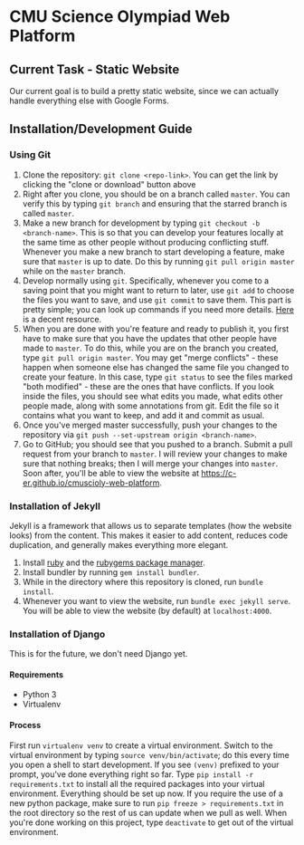 # CMU Science Olympiad Web Platform

## Current Task - Static Website
Our current goal is to build a pretty static website, since we can actually
handle everything else with Google Forms.

## Installation/Development Guide
### Using Git

1. Clone the repository: `git clone <repo-link>`. You can get
the link by clicking the "clone or download" button above
2. Right after you clone, you should be on a branch called `master`. You
can verify this by typing `git branch` and ensuring that the starred branch
is called `master`.
3. Make a new branch for development by typing `git checkout -b <branch-name>`.
This is so that you can develop your features locally at the same time as
other people without producing conflicting stuff. Whenever you make a new
branch to start developing a feature, make sure that `master` is up to date.
Do this by running `git pull origin master` while on the `master` branch.
4. Develop normally using `git`. Specifically, whenever you come to a saving
point that you might want to return to later, use `git add` to choose the files
you want to save, and use `git commit` to save them. This part is pretty
simple; you can look up commands if you need more details. [Here](https://www.git-tower.com/learn/git/ebook/en/command-line/introduction) is
a decent resource.
5. When you are done with you're feature and ready to publish it, you first
have to make sure that you have the updates that other people have made to
`master`. To do this, while you are on the branch you created, type
`git pull origin master`. You may get "merge conflicts" - these happen when
someone else has changed the same file you changed to create your feature.
In this case, type `git status` to see the files marked "both modified" - these
are the ones that have conflicts. If you look inside the files, you should
see what edits you made, what edits other people made, along with some
annotations from git. Edit the file so it contains what you want to keep,
and add it and commit as usual.
6. Once you've merged master successfully, push your changes to the repository
via `git push --set-upstream origin <branch-name>`.
7. Go to GitHub; you should see that you pushed to a branch. Submit a pull
request from your branch to `master`. I will review your changes to make
sure that nothing breaks; then I will merge your changes into `master`. Soon
after, you'll be able to view the website at https://c-er.github.io/cmuscioly-web-platform.

### Installation of Jekyll
Jekyll is a framework that allows us to separate templates (how the website looks)
from the content. This makes it easier to add content, reduces code duplication,
and generally makes everything more elegant.
1. Install [ruby](https://www.ruby-lang.org/en/documentation/installation/)
and the [rubygems package manager](https://rubygems.org/pages/download).
2. Install bundler by running `gem install bundler`.
3. While in the directory where this repository is cloned, run `bundle install`.
4. Whenever you want to view the website, run `bundle exec jekyll serve`. You
will be able to view the website (by default) at `localhost:4000`.

### Installation of Django
This is for the future, we don't need Django yet.
#### Requirements
- Python 3
- Virtualenv

#### Process
First run `virtualenv venv` to create a virtual environment. Switch to the
virtual environment by typing `source venv/bin/activate`; do this every time
you open a shell to start development. If you see `(venv)` prefixed to your
prompt, you've done everything right so far. Type `pip install -r requirements.txt`
to install all the required packages into your virtual environment. Everything
should be set up now. If you require the use of a new python package, make sure to
run `pip freeze > requirements.txt` in the root directory so the rest of us can
update when we pull as well. When you're done working on this project, type
`deactivate` to get out of the virtual environment.
